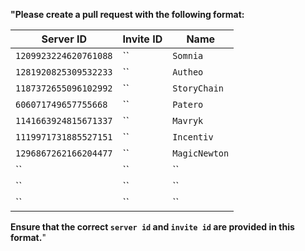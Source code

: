 

**"Please create a pull request with the following format:**

| Server ID               | Invite ID   | Name |
|-------------------------|-------------|------|
| `1209923224620761088`     | ``      | `Somnia`|
| `1281920825309532233`     |  ``     | `Autheo`|
| `1187372655096102992`     |  `` |`StoryChain` |
| `606071749657755668`     |  `` |`Patero` |
| `1141663924815671337`     |  `` |`Mavryk` |
| `1119971731885527151`     |  `` |`Incentiv` |
| `1296867262166204477`     |  `` |`MagicNewton` |
| ``     |  `` |`` |
| ``     |  `` |`` |
| ``     |  `` |`` |

**Ensure that the correct `server id` and `invite id` are provided in this format.**"
